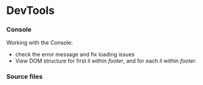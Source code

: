 # DevTools

### Console

Working with the Console:  
- check the error message and fix loading issues
- View DOM structure for first *li* within *footer*, and for each *li* within *footer*.

### Source files

